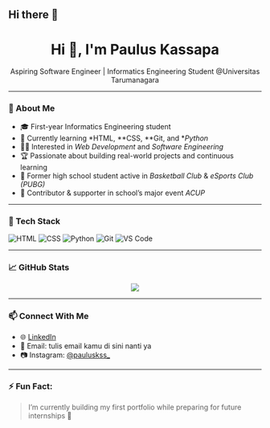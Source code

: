 ## Hi there 👋
<h1 align="center">Hi 👋, I'm Paulus Kassapa</h1>
<p align="center">Aspiring Software Engineer | Informatics Engineering Student @Universitas Tarumanagara</p>

---

### 🚀 About Me
- 🎓 First-year Informatics Engineering student  
- 🌱 Currently learning *HTML, **CSS, **Git, and **Python*  
- 👨‍💻 Interested in *Web Development* and *Software Engineering*  
- 🏆 Passionate about building real-world projects and continuous learning  
- 🧠 Former high school student active in *Basketball Club* & *eSports Club (PUBG)*  
- 🎯 Contributor & supporter in school’s major event *ACUP*

---

### 🧰 Tech Stack
![HTML](https://img.shields.io/badge/-HTML-E34F26?style=flat&logo=html5&logoColor=white)
![CSS](https://img.shields.io/badge/-CSS-1572B6?style=flat&logo=css3)
![Python](https://img.shields.io/badge/-Python-3776AB?style=flat&logo=python&logoColor=white)
![Git](https://img.shields.io/badge/-Git-F05032?style=flat&logo=git&logoColor=white)
![VS Code](https://img.shields.io/badge/-VSCode-007ACC?style=flat&logo=visual-studio-code)

---

### 📈 GitHub Stats
<p align="center">
  <img src="https://github-readme-stats.vercel.app/api?username=pauluskassapa&show_icons=true&theme=tokyonight" />
</p>

---

### 📫 Connect With Me
- 🌐 [LinkedIn](https://linkedin.com/in/pauluskassapa)
- 📧 Email: tulis email kamu di sini nanti ya
- 📷 Instagram: [@pauluskss_](https://instagram.com/pauluskss_)

---

### ⚡ Fun Fact:
> I’m currently building my first portfolio while preparing for future internships 🎯
